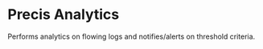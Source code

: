 Precis Analytics
================

Performs analytics on flowing logs and notifies/alerts on threshold criteria.
